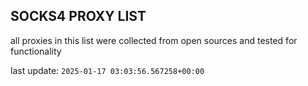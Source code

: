## SOCKS4 PROXY LIST

all proxies in this list were collected from open sources and tested for functionality

last update: `2025-01-17 03:03:56.567258+00:00`